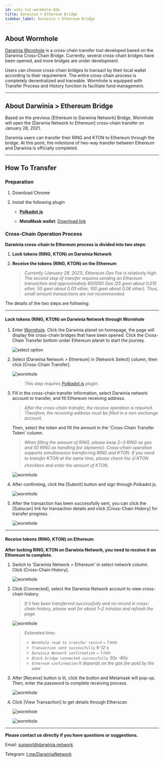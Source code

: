 ```yaml
---
id: wiki-tut-wormhole-d2e
title: Darwinia > Ethereum Bridge
sidebar_label: Darwinia > Ethereum Bridge
---
```

## About Wormhole

[Darwinia Wormhole](https://wormhole.darwinia.network/) is a cross-chain transfer tool developed based on the Darwinia Cross-Chain Bridge. Currently, several cross-chain bridges have been opened, and more bridges are under development. 

Users can choose cross-chain bridges to transact by their local wallet according to their requirement. The entire cross-chain process is completely decentralized and traceable. Wormhole is equipped with Transfer Process and History function to facilitate fund management.

<hr />

## About Darwinia > Ethereum Bridge 

Based on the previous [Ethereum to Darwinia Network] Bridge, Wormhole will open the [Darwnia Network to Ethereum] cross-chain transfer on January 28, 2021. 

Darwinia users can transfer their RING and KTON to Ethereum through the bridge. At this point, the milestone of two-way transfer between Ethereum and Darwinia is officially completed.

<hr />

## How To Transfer

### Preparation

1. Download Chrome
2. Install the following plugin
   
   * [**Polkadot.js**](https://polkadot.js.org/extension/)

   * **MetaMask wallet**: [Download link](https://chrome.google.com/webstore/detail/metamask/nkbihfbeogaeaoehlefnkodbefgpgknn)



### Cross-Chain Operation Process

**Darwinia cross-chain to Ethereum process is divided into two steps**:

1. **Lock tokens (RING, KTON) on Darwinia Network**

2. **Receive the tokens (RING, KTON) on the Ethereum**
   
   > *Currently (January 28, 2021), Ethereum Gas Fee is relatively high. The second step of transfer requires sending an Ethereum transaction and approximately 600000 Gas (25 gwei about 0.015 ether, 50 gwei about 0.03 ether, 100 gwei about 0.06 ether). Thus, small amount transactions are not recommended.*

The details of the two steps are following:

<hr />

#### Lock tokens (RING, KTON) on Darwinia Network through Wormhole

1. Enter [Wormhole](https://wormhole.darwinia.network/). Click the Darwinia planet on homepage, the page will display the cross-chain bridges that have been opened. Click the Cross-Chain Transfer bottom under Ethereum planet to start the journey.
   
   ![select option](assets/wormhole/wiki-tut-wormhole-d2e-001-en.jpg)


2. Select [Darwinia Network > Ethereum] in [Network Select] column, then click [Cross-Chain Transfer].
   
   ![wormhole](assets/wormhole/wiki-tut-wormhole-d2e-002-en.jpg)

   > *This step requires [Polkadot.js](https://polkadot.js.org/extension/) plugin.*


3. Fill in the cross-chain transfer information, select Darwinia network account to transfer, and fill Ethereum receiving address. 
  
   > *After the cross-chain transfer, the receive operation is required. Therefore, the receiving address must be filled in a non-exchange account.*

   Then, select the token and fill the amount in the 'Cross-Chain Transfer Token' column. 
   
   > *When filling the amount of RING, please keep 2~3 RING as gas and 50 RING as handling fee (dynamic). Cross-chain operation supports simultaneous transferring RING and KTON. If you need to transfer KTON at the same time, please check the ☑️ KTON checkbox and enter the amount of KTON.*
   
   ![wormhole](assets/wormhole/wiki-tut-wormhole-d2e-003-en.jpg)


4. After confirming, click the [Submit] button and sign through Polkadot.js.
   
   ![wormhole](assets/wormhole/wiki-tut-wormhole-d2e-004-en.jpg)


5. After the transaction has been successfully sent, you can click the [Subscan] link for transaction details and click [Cross-Chain History] for transfer progress.
   
   ![wormhole](assets/wormhole/wiki-tut-wormhole-d2e-005-en.jpg)

<hr />

#### Receive tokens (RING, KTON) on Ethereum

**After locking RING, KTON on Darwinia Network, you need to receive it on Ethereum to complete.**


1. Switch to 'Darwinia Network > Ethereum' in select network column. Click [Cross-Chain History].
   
   ![wormhole](assets/wormhole/wiki-tut-wormhole-d2e-007-en.jpg)


2. Click [Connected], select the Darwinia Network account to view cross-chain history. 
 
   > *If it has been transferred successfully and no record in cross-chain history, please wait for about 1~2 minutes and refresh the page.*

   ![wormhole](assets/wormhole/wiki-tut-wormhole-d2e-006-en.jpg)
   
   > *Estimated time:*
   >  - *`Wormhole read to transfer record` ~ 1 min*
   >  - *`Transaction sent successfully` 6-12 s*
   >  - *`Darwinia Network confirmation` ~ 1 min*
   >  - *`Block bridge connected successfully` 30s -60s*
   >  - *`Ethereum confirmation` It depends on the gas fee paid by the user*


3. After [Receive] button is lit, click the button and Metamask will pop-up. Then, enter the password to complete receiving process.
   
   ![wormhole](assets/wormhole/wiki-tut-wormhole-d2e-008-en.jpg)


4. Click [View Transaction] to get details through Etherscan
   
   ![wormhole](assets/wormhole/wiki-tut-wormhole-d2e-009-en.jpg)

   ![wormhole](assets/wormhole/wiki-tut-wormhole-d2e-010.jpg)

<hr />


**Please contact us directly if you have questions or suggestions.**

Email: support@darwinia.network

Telegram: [t.me/DarwiniaNetwork](https://t.me/DarwiniaNetwork)

